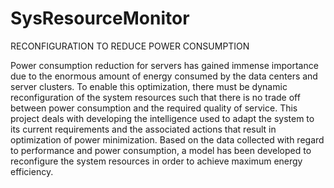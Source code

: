 # SysResourceMonitor
RECONFIGURATION TO REDUCE POWER CONSUMPTION

Power consumption reduction for servers has gained immense importance due to the enormous amount of energy consumed by the data centers and server clusters. To enable this optimization, there must be dynamic reconfiguration of the system resources such that there is no trade off between power consumption and the required quality of service. This project deals with developing the intelligence used to adapt the system to its current requirements and the associated actions that result in optimization of power minimization. Based on the data collected with regard to performance and power consumption, a model has been developed to reconfigure the system resources in order to achieve maximum energy efficiency.
